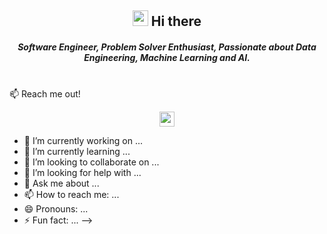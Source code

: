 <h2 align="center"><img src="https://media.giphy.com/media/hvRJCLFzcasrR4ia7z/giphy.gif" width="25px"> Hi there </h2>

<h5 align="center"> Software Engineer, Problem Solver Enthusiast, Passionate about Data Engineering, Machine Learning and AI. </h5>

<br>
📫 Reach me out!
<p align="center">
    <a href="https://www.linkedin.com/in/mohamed-youssef-310a06214/"><img height="24px" src="https://img.shields.io/badge/linkedin-%230177B5?style=flat&logo=linkedin&logoColor=white&link=https://www.linkedin.com/in/mohamed-youssef-310a06214/"/></a>
  </p> 

- 🔭 I’m currently working on ...
- 🌱 I’m currently learning ...
- 👯 I’m looking to collaborate on ...
- 🤔 I’m looking for help with ...
- 💬 Ask me about ...
- 📫 How to reach me: ...
- 😄 Pronouns: ...
- ⚡ Fun fact: ...
-->
